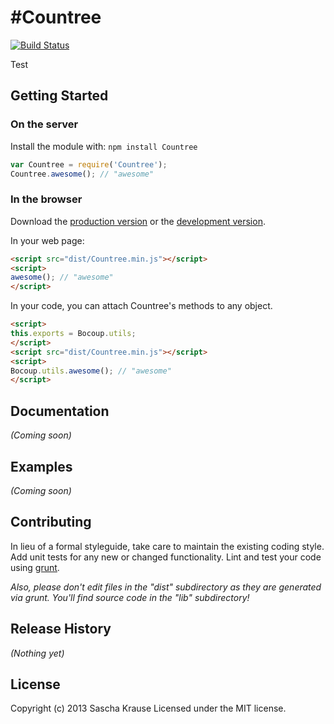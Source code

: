 #Countree
========

[![Build Status](https://travis-ci.org/SaschaKrause/Countree.js.png)](https://travis-ci.org/SaschaKrause/Countree.js)

Test

## Getting Started
### On the server
Install the module with: `npm install Countree`

```javascript
var Countree = require('Countree');
Countree.awesome(); // "awesome"
```

### In the browser
Download the [production version][min] or the [development version][max].

[min]: https://raw.github.com/SaschaKrause/Countree/master/dist/Countree.min.js
[max]: https://raw.github.com/SaschaKrause/Countree/master/dist/Countree.js

In your web page:

```html
<script src="dist/Countree.min.js"></script>
<script>
awesome(); // "awesome"
</script>
```

In your code, you can attach Countree's methods to any object.

```html
<script>
this.exports = Bocoup.utils;
</script>
<script src="dist/Countree.min.js"></script>
<script>
Bocoup.utils.awesome(); // "awesome"
</script>
```

## Documentation
_(Coming soon)_

## Examples
_(Coming soon)_

## Contributing
In lieu of a formal styleguide, take care to maintain the existing coding style. Add unit tests for any new or changed functionality. Lint and test your code using [grunt](http://gruntjs.com/).

_Also, please don't edit files in the "dist" subdirectory as they are generated via grunt. You'll find source code in the "lib" subdirectory!_

## Release History
_(Nothing yet)_

## License
Copyright (c) 2013 Sascha Krause
Licensed under the MIT license.
